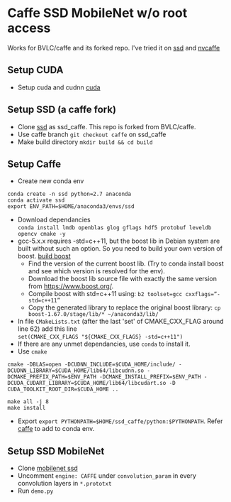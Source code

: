 # Caffe SSD MobileNet w/o root access
Works for BVLC/caffe and its forked repo. I've tried it on [ssd] and [nvcaffe]

## Setup CUDA
- Setup cuda and cudnn [cuda]

## Setup SSD (a caffe fork)
- Clone [ssd] as ssd_caffe. This repo is forked from BVLC/caffe.
- Use caffe branch `git checkout caffe` on ssd_caffe
- Make build directory `mkdir build && cd build`

## Setup Caffe
- Create new conda env  
```
conda create -n ssd python=2.7 anaconda
conda activate ssd
export ENV_PATH=$HOME/anaconda3/envs/ssd
```
- Download dependancies  
`conda install lmdb openblas glog gflags hdf5 protobuf leveldb opencv cmake -y`
- gcc-5.x.x requires -std=c++11, but the boost lib in Debian system are built without such an option. So you need to build your own version of boost. [build boost]
  - Find the version of the current boost lib.  (Try to conda install boost and see which version is resolved for the env).
  - Download the boost lib source file with exactly the same version from https://www.boost.org/.
  - Compile boost with std=c++11 using: `b2 toolset=gcc cxxflags=”-std=c++11”`
  - Copy the generated library to replace the original boost library: `cp boost-1.67.0/stage/lib/* ~/anaconda3/lib/`  
- In file `CMakeLists.txt` (after the last 'set' of CMAKE_CXX_FLAG around line 62) add this line   
`set(CMAKE_CXX_FLAGS "${CMAKE_CXX_FLAGS} -std=c++11")`
- If there are any unmet dependancies, use `conda` to install it.
- Use `cmake`   
 ```
 cmake -DBLAS=open -DCUDNN_INCLUDE=$CUDA_HOME/include/ -DCUDNN_LIBRARY=$CUDA_HOME/lib64/libcudnn.so -DCMAKE_PREFIX_PATH=$ENV_PATH -DCMAKE_INSTALL_PREFIX=$ENV_PATH -DCUDA_CUDART_LIBRARY=$CUDA_HOME/lib64/libcudart.so -D CUDA_TOOLKIT_ROOT_DIR=$CUDA_HOME ..
 
 make all -j 8
 make install
 ```
- Export `export PYTHONPATH=$HOME/ssd_caffe/python:$PYTHONPATH`. Refer [caffe] to add to conda env.

## Setup SSD MobileNet
- Clone [mobilenet ssd] 
- Uncomment `engine: CAFFE` under `convolution_param` in every convolution layers in `*.prototxt`
- Run `demo.py` 

[ssd]: https://github.com/weiliu89/caffe/tree/ssd
[mobilenet ssd]: https://github.com/chuanqi305/MobileNet-SSD
[cuda]: https://jin-zhe.github.io/guides/installing-caffe-with-cuda-on-anaconda/
[caffe]: https://jin-zhe.github.io/guides/installing-caffe-with-cuda-on-anaconda/
[build boost]: https://github.com/BVLC/caffe/issues/6043#issuecomment-423049323
[nvcaffe]:https://github.com/NVIDIA/caffe
